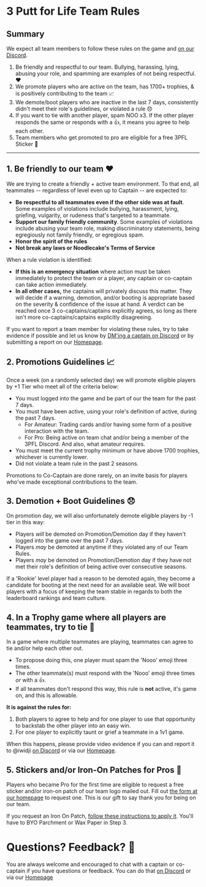 # 3 Putt for Life Team Rules

## Summary
We expect all team members to follow these rules on the game and [on our Discord](https://discord.gg/RGzcnXfWhv).

1. Be friendly and respectful to our team. Bullying, harassing, lying, abusing your role, and spamming are examples of not being respectful. ❤️
2. We promote players who are active on the team, has 1700+ trophies, & is positively contributing to the team 📈
3. We demote/boot players who are inactive in the last 7 days, consistently didn't meet their role's guidelines, or violated a rule 😞
4. If you want to tie with another player, spam NOO x3. If the other player responds the same or responds with a 👍, it means you agree to help each other.
5. Team members who get promoted to pro are eligible for a free 3PFL Sticker 💌

---

## 1. Be friendly to our team ❤️

We are trying to create a friendly + active team environment. To that end, all teammates -- regardless of level even up to Captain -- are expected to:

- **Be respectful to all teammates even if the other side was at fault**. Some examples of violations include bullying, harassment, lying, griefing, vulgarity, or rudeness that's targeted to a teammate.
- **Support our family friendly community**. Some examples of violations include abusing your team role, making discriminatory statements, being egregiously not family friendly, or egregious spam.
- **Honor the spirit of the rules**
- **Not break any laws or Noodlecake's Terms of Service**

When a rule violation is identified:

- **If this is an emergency situation** where action must be taken immediately to protect the team or a player, any captain or co-captain can take action immediately.
- **In all other cases,** the captains will privately discuss this matter. They will decide if a warning, demotion, and/or booting is appropriate based on the severity & confidence of the issue at hand. A verdict can be reached once 3 co-captains/captains explicitly agrees, so long as there isn't more co-captains/captains explicitly disagreeing.

If you want to report a team member for violating these rules, try to take evidence if possible and let us know by [DM'ing a captain on Discord](https://discord.gg/RGzcnXfWhv) or by submitting a report on our [Homepage](https://linktr.ee/3pfl). 

 ## 2. Promotions Guidelines 📈
Once a week (on a randomly selected day) we will promote eligible players by +1 Tier who meet all of the criteria below:

- You must logged into the game and be part of our the team for the past 7 days.
- You must have been active, using your role's definition of active, during the past 7 days.
  - For Amateur: Trading cards and/or having some form of a positive interaction with the team.
  - For Pro: Being active on team chat and/or being a member of the 3PFL Discord. And also, what amateur requires.
- You must meet the current trophy minimum or have above 1700 trophies, whichever is currently lower.
- Did not violate a team rule in the past 2 seasons.

Promotions to Co-Captain are done rarely, on an invite basis for players who've made exceptional contributions to the team.

## 3. Demotion + Boot Guidelines 😞

On promotion day, we will also unfortunately demote eligible players by -1 tier in this way:

- Players _will_ be demoted on Promotion/Demotion day if they haven't logged into the game over the past 7 days.
- Players _may_ be demoted at anytime if they violated any of our Team Rules.
- Players _may_ be demoted on Promotion/Demotion day if they have not met their role's definition of being active over consecutive seasons.

If a 'Rookie' level player had a reason to be demoted again, they become a candidate for booting at the next need for an available seat. We will boot players with a focus of keeping the team stable in regards to both the leaderboard rankings and team culture.

## 4. In a Trophy game where all players are teammates, try to tie 🤝
In a game where multiple teammates are playing, teammates can agree to tie and/or help each other out.

- To propose doing this, one player must spam the 'Nooo' emoji three times.
- The other teammate(s) must respond with the 'Nooo' emoji three times _or_ with a 👍.
- If all teammates don't respond this way, this rule is **not** active, it's game on, and this is allowable.

**It is against the rules for:**
1. Both players to agree to help and for one player to use that opportunity to backstab the other player into an easy win.
2. For one player to explicitly taunt or grief a teammate in a 1v1 game.

When this happens, please provide video evidence if you can and report it to @iwidji [on Discord](https://discord.gg/RGzcnXfWhv) or via our [Homepage](https://linktr.ee/3pfl).

## 5. Stickers and/or Iron-On Patches for Pros 💌
Players who became Pro for the first time are eligible to request a free sticker and/or iron-on patch of our team logo mailed out. Fill out [the form at our homepage](https://linktr.ee/3pfl) to request one. This is our gift to say thank you for being on our team.

If you request an Iron On Patch, [follow these instructions to apply it](https://d3ccuprjuqkp1j.cloudfront.net/SupportImages/PDFinstructions/Iron-On_Instructions_2021.pdf?utm_source=offline&utm_medium=productinstructions&utm_campaign=instructionsheet2022). You'll have to BYO Parchment or Wax Paper in Step 3.

# Questions? Feedback? 💬
You are always welcome and encouraged to chat with a captain or co-captain if you have questions or feedback. You can do that [on Discord](https://discord.gg/RGzcnXfWhv) or via our [Homepage](https://linktr.ee/3pfl)

